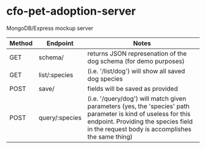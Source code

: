 # cfo-pet-adoption-server
MongoDB/Express mockup server

Method  | Endpoint        | Notes
--------| --------------- | ----------------------------------------------------------------
GET     | schema/         | returns JSON represenation of the dog schema (for demo purposes)
GET     | list/:species   | (i.e. '/list/dog') will show all saved dog species
POST    | save/           | fields will be saved as provided
POST    | query/:species  | (i.e. '/query/dog') will match given parameters (yes, the 'species' path parameter is kind of useless for this endpoint. Providing the species field in the request body is accomplishes the same thing)
